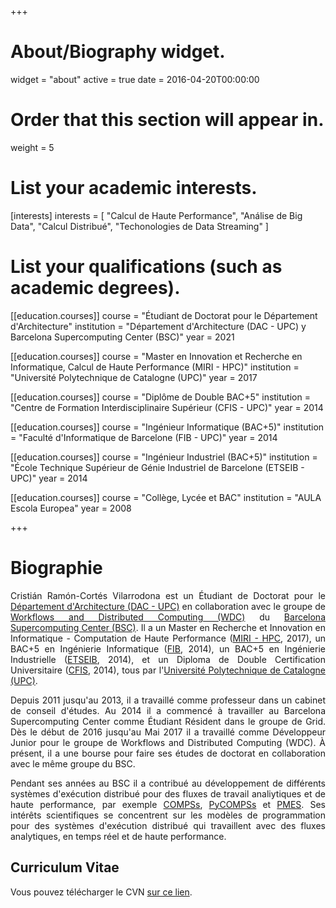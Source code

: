 +++
# About/Biography widget.
widget = "about"
active = true
date = 2016-04-20T00:00:00

# Order that this section will appear in.
weight = 5

# List your academic interests.
[interests]
  interests = [
    "Calcul de Haute Performance",
    "Análise de Big Data",
    "Calcul Distribué",
    "Techonologies de Data Streaming"
  ]

# List your qualifications (such as academic degrees).
[[education.courses]]
  course = "Étudiant de Doctorat pour le Département d'Architecture"
  institution = "Département d'Architecture (DAC - UPC) y Barcelona Supercomputing Center (BSC)"
  year = 2021

[[education.courses]]
  course = "Master en Innovation et Recherche en Informatique, Calcul de Haute Performance (MIRI - HPC)"
  institution = "Université Polytechnique de Catalogne (UPC)"
  year = 2017

[[education.courses]]
  course = "Diplôme de Double BAC+5"
  institution = "Centre de Formation Interdisciplinaire Supérieur (CFIS - UPC)"
  year = 2014

[[education.courses]]
  course = "Ingénieur Informatique (BAC+5)"
  institution = "Faculté d'Informatique de Barcelone (FIB - UPC)"
  year = 2014

[[education.courses]]
  course = "Ingénieur Industriel (BAC+5)"
  institution = "École Technique Supérieur de Génie Industriel de Barcelone (ETSEIB - UPC)"
  year = 2014

[[education.courses]]
  course = "Collège, Lycée et BAC"
  institution = "AULA Escola Europea"
  year = 2008
 
+++

# Biographie

<p align="justify">
Cristián Ramón-Cortés Vilarrodona est un Étudiant de Doctorat pour le <a href="http://www.ac.upc.edu/es" target="_blank">Département d'Architecture (DAC - UPC)</a> en collaboration avec le groupe de <a href="https://www.bsc.es/discover-bsc/organisation/scientific-structure/workflows-and-distributed-computing" target="_blank">Workflows and Distributed Computing (WDC)</a> du <a href="https://www.bsc.es/" target="_blank">Barcelona Supercomputing Center (BSC)</a>. Il a un Master en Recherche et Innovation en Informatique - Computation de Haute Performance (<a href="https://masters.fib.upc.edu/masters/miri-high-performance-computing" target="_blank">MIRI - HPC</a>, 2017), un BAC+5 en Ingénierie Informatique (<a href="https://www.fib.upc.edu/" target="_blank">FIB</a>, 2014), un BAC+5 en Ingénierie Industrielle (<a href="https://etseib.upc.edu/ca" target="_blank">ETSEIB</a>, 2014), et un Diploma de Double Certification Universitaire (<a href="https://cfis.upc.edu/" target="_blank">CFIS</a>, 2014), tous par l'<a href="https://www.upc.edu/" target="_blank">Université Polytechnique de Catalogne (UPC)</a>.
</p>

<p align="justify">
Depuis 2011 jusqu'au 2013, il a travaillé comme professeur dans un cabinet de conseil d'études. Au 2014 il a commencé à travailler au Barcelona Supercomputing Center comme Étudiant Résident dans le groupe de Grid. Dès le début de 2016 jusqu'au Mai 2017 il a travaillé comme Développeur Junior pour le groupe de Workflows and Distributed Computing (WDC). À présent, il a une bourse pour faire ses études de doctorat en collaboration avec le même groupe du BSC.
</p>

<p align="justify">
Pendant ses années au BSC il a contribué au développement de différents systèmes d'exécution distribué pour des fluxes de travail analiytiques et de haute performance, par exemple <a href="http://compss.bsc.es" target="_blank">COMPSs</a>, <a href="http://compss.bsc.es" target="_blank">PyCOMPSs</a> et <a href="https://www.bsc.es/research-and-development/software-and-apps/software-list/pmes" target="_blank">PMES</a>. Ses intérêts scientifiques se concentrent sur les modèles de programmation pour des systèmes d'exécution distribué qui travaillent avec des fluxes analytiques, en temps réel et de haute performance. 
</p>


## Curriculum Vitae                                                                                                                                    

Vous pouvez télécharger le CVN <a href="https://cvn.fecyt.es/0000-0003-4170-818X" target="_blank">sur ce lien</a>.
